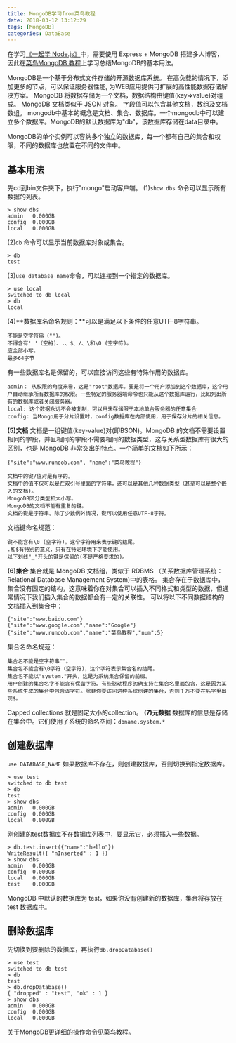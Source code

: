 ```yaml
---
title: MongoDB学习from菜鸟教程
date: 2018-03-12 13:12:29
tags: [MongoDB]
categories: DataBase
---
```

在学习[《一起学 Node.js》](https://github.com/nswbmw/N-blog)中，需要使用 Express + MongoDB 搭建多人博客，因此在[菜鸟MongoDB 教程](http://www.runoob.com/mongodb/mongodb-tutorial.html)上学习总结MongoDB的基本用法。
<!--more-->
MongoDB是一个基于分布式文件存储的开源数据库系统。 在高负载的情况下，添加更多的节点，可以保证服务器性能, 为WEB应用提供可扩展的高性能数据存储解决方案。
MongoDB 将数据存储为一个文档，数据结构由键值(key=>value)对组成。 MongoDB 文档类似于 JSON 对象。 字段值可以包含其他文档，数组及文档数组。
mongodb中基本的概念是文档、集合、数据库。一个mongodb中可以建立多个数据库。MongoDB的默认数据库为"db"，该数据库存储在data目录中。

MongoDB的单个实例可以容纳多个独立的数据库，每一个都有自己的集合和权限，不同的数据库也放置在不同的文件中。

## 基本用法 ##
先cd到bin文件夹下，执行"mongo"启动客户端。
(1)`show dbs` 命令可以显示所有数据的列表。

	> show dbs
	admin   0.000GB
	config  0.000GB
	local   0.000GB
(2)`db` 命令可以显示当前数据库对象或集合。

	> db
	test
(3)`use database_name`命令，可以连接到一个指定的数据库。

	> use local
	switched to db local
	> db
	local
(4)**数据库名命名规则：**可以是满足以下条件的任意UTF-8字符串。

    不能是空字符串（"")。
    不得含有' '（空格)、.、$、/、\和\0 (空字符)。
    应全部小写。
    最多64字节
有一些数据库名是保留的，可以直接访问这些有特殊作用的数据库。

    admin： 从权限的角度来看，这是"root"数据库。要是将一个用户添加到这个数据库，这个用户自动继承所有数据库的权限。一些特定的服务器端命令也只能从这个数据库运行，比如列出所有的数据库或者关闭服务器。
    local: 这个数据永远不会被复制，可以用来存储限于本地单台服务器的任意集合
    config: 当Mongo用于分片设置时，config数据库在内部使用，用于保存分片的相关信息。
**(5)文档**
文档是一组键值(key-value)对(即BSON)。MongoDB 的文档不需要设置相同的字段，并且相同的字段不需要相同的数据类型，这与关系型数据库有很大的区别，也是 MongoDB 非常突出的特点。一个简单的文档如下所示：

	{"site":"www.runoob.com", "name":"菜鸟教程"}

    文档中的键/值对是有序的。
    文档中的值不仅可以是在双引号里面的字符串，还可以是其他几种数据类型（甚至可以是整个嵌入的文档)。
    MongoDB区分类型和大小写。
    MongoDB的文档不能有重复的键。
    文档的键是字符串。除了少数例外情况，键可以使用任意UTF-8字符。
文档键命名规范：

    键不能含有\0 (空字符)。这个字符用来表示键的结尾。
    .和$有特别的意义，只有在特定环境下才能使用。
    以下划线"_"开头的键是保留的(不是严格要求的)。
**(6)集合**
集合就是 MongoDB 文档组，类似于 RDBMS （关系数据库管理系统：Relational Database Management System)中的表格。
集合存在于数据库中，集合没有固定的结构，这意味着你在对集合可以插入不同格式和类型的数据，但通常情况下我们插入集合的数据都会有一定的关联性。
可以将以下不同数据结构的文档插入到集合中：
	
	{"site":"www.baidu.com"}
	{"site":"www.google.com","name":"Google"}
	{"site":"www.runoob.com","name":"菜鸟教程","num":5}
集合名命名规范：

	集合名不能是空字符串""。
	集合名不能含有\0字符（空字符)，这个字符表示集合名的结尾。
	集合名不能以"system."开头，这是为系统集合保留的前缀。
	用户创建的集合名字不能含有保留字符。有些驱动程序的确支持在集合名里面包含，这是因为某些系统生成的集合中包含该字符。除非你要访问这种系统创建的集合，否则千万不要在名字里出现$。
Capped collections 就是固定大小的collection。
**(7)元数据**
数据库的信息是存储在集合中。它们使用了系统的命名空间：`dbname.system.*`

## 创建数据库 ##
`use DATABASE_NAME` 如果数据库不存在，则创建数据库，否则切换到指定数据库。

	> use test
	switched to db test
	> db
	test
	> show dbs
	admin   0.000GB
	config  0.000GB
	local   0.000GB
刚创建的test数据库不在数据库列表中，要显示它，必须插入一些数据。

	> db.test.insert({"name":"hello"})
	WriteResult({ "nInserted" : 1 })
	> show dbs
	admin   0.000GB
	config  0.000GB
	local   0.000GB
	test    0.000GB
MongoDB 中默认的数据库为 test，如果你没有创建新的数据库，集合将存放在 test 数据库中。

## 删除数据库 ##
先切换到要删除的数据库，再执行`db.dropDatabase()`

	> use test
	switched to db test
	> db
	test
	> db.dropDatabase()
	{ "dropped" : "test", "ok" : 1 }
	> show dbs
	admin   0.000GB
	config  0.000GB
	local   0.000GB

关于MongoDB更详细的操作命令见菜鸟教程。
